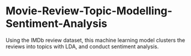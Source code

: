 # Movie-Review-Topic-Modelling-Sentiment-Analysis
Using the IMDb review dataset, this machine learning model clusters the reviews into topics with LDA, and conduct sentiment analysis.
